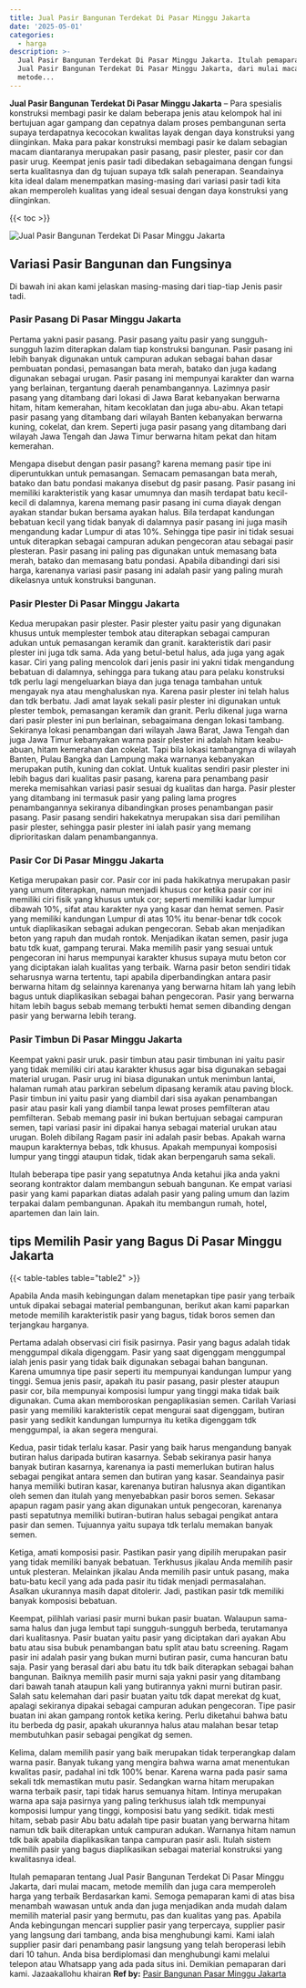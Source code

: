 ```yaml
---
title: Jual Pasir Bangunan Terdekat Di Pasar Minggu Jakarta
date: '2025-05-01'
categories:
  - harga
description: >-
  Jual Pasir Bangunan Terdekat Di Pasar Minggu Jakarta. Itulah pemaparan tentang
  Jual Pasir Bangunan Terdekat Di Pasar Minggu Jakarta, dari mulai macam,
  metode...
---
```


**Jual Pasir Bangunan Terdekat Di Pasar Minggu Jakarta** – Para spesialis konstruksi membagi pasir ke dalam beberapa jenis atau kelompok hal ini bertujuan agar gampang dan cepatnya dalam proses pembangunan serta supaya terdapatnya kecocokan kwalitas layak dengan daya konstruksi yang diinginkan. Maka para pakar konstruksi membagi pasir ke dalam sebagian macam diantaranya merupakan pasir pasang, pasir plester, pasir cor dan pasir urug. Keempat jenis pasir tadi dibedakan sebagaimana dengan fungsi serta kualitasnya dan dg tujuan supaya tdk salah penerapan. Seandainya kita ideal dalam menempatkan masing-masing dari variasi pasir tadi kita akan memperoleh kualitas yang ideal sesuai dengan daya konstruksi yang diinginkan.

{{< toc >}}

![Jual Pasir Bangunan Terdekat Di Pasar Minggu Jakarta](/images/jual-pasir-bangunan-53.png)

## Variasi Pasir Bangunan dan Fungsinya

Di bawah ini akan kami jelaskan masing-masing dari tiap-tiap Jenis pasir tadi.

### Pasir Pasang Di Pasar Minggu Jakarta

Pertama yakni pasir pasang. Pasir pasang yaitu pasir yang sungguh-sungguh lazim diterapkan dalam tiap konstruksi bangunan. Pasir pasang ini lebih banyak digunakan untuk campuran adukan sebagai bahan dasar pembuatan pondasi, pemasangan bata merah, batako dan juga kadang digunakan sebagai urugan. Pasir pasang ini mempunyai karakter dan warna yang berlainan, tergantung daerah penambangannya. Lazimnya pasir pasang yang ditambang dari lokasi di Jawa Barat kebanyakan berwarna hitam, hitam kemerahan, hitam kecoklatan dan juga abu-abu. Akan tetapi pasir pasang yang ditambang dari wilayah Banten kebanyakan berwarna kuning, cokelat, dan krem. Seperti juga pasir pasang yang ditambang dari wilayah Jawa Tengah dan Jawa Timur berwarna hitam pekat dan hitam kemerahan.

Mengapa disebut dengan pasir pasang? karena memang pasir tipe ini diperuntukkan untuk pemasangan. Semacam pemasangan bata merah, batako dan batu pondasi makanya disebut dg pasir pasang. Pasir pasang ini memiliki karakteristik yang kasar umumnya dan masih terdapat batu kecil-kecil di dalamnya, karena memang pasir pasang ini cuma diayak dengan ayakan standar bukan bersama ayakan halus. Bila terdapat kandungan bebatuan kecil yang tidak banyak di dalamnya pasir pasang ini juga masih mengandung kadar Lumpur di atas 10%. Sehingga tipe pasir ini tidak sesuai untuk diterapkan sebagai campuran adukan pengecoran atau sebagai pasir plesteran. Pasir pasang ini paling pas digunakan untuk memasang bata merah, batako dan memasang batu pondasi. Apabila dibandingi dari sisi harga, karenanya variasi pasir pasang ini adalah pasir yang paling murah dikelasnya untuk konstruksi bangunan.

### Pasir Plester Di Pasar Minggu Jakarta

Kedua merupakan pasir plester. Pasir plester yaitu pasir yang digunakan khusus untuk memplester tembok atau diterapkan sebagai campuran adukan untuk pemasangan keramik dan granit. karakteristik dari pasir plester ini juga tdk sama. Ada yang betul-betul halus, ada juga yang agak kasar. Ciri yang paling mencolok dari jenis pasir ini yakni tidak mengandung bebatuan di dalamnya, sehingga para tukang atau para pelaku konstruksi tdk perlu lagi mengeluarkan biaya dan juga tenaga tambahan untuk mengayak nya atau menghaluskan nya. Karena pasir plester ini telah halus dan tdk berbatu. Jadi amat layak sekali pasir plester ini digunakan untuk plester tembok, pemasangan keramik dan granit. Perlu dikenal juga warna dari pasir plester ini pun berlainan, sebagaimana dengan lokasi tambang. Sekiranya lokasi penambangan dari wilayah Jawa Barat, Jawa Tengah dan juga Jawa Timur kebanyakan warna pasir plester ini adalah hitam keabu-abuan, hitam kemerahan dan cokelat. Tapi bila lokasi tambangnya di wilayah Banten, Pulau Bangka dan Lampung maka warnanya kebanyakan merupakan putih, kuning dan coklat. Untuk kualitas sendiri pasir plester ini lebih bagus dari kualitas pasir pasang, karena para penambang pasir mereka memisahkan variasi pasir sesuai dg kualitas dan harga. Pasir plester yang ditambang ini termasuk pasir yang paling lama progres penambangannya sekiranya dibandingkan proses penambangan pasir pasang. Pasir pasang sendiri hakekatnya merupakan sisa dari pemilihan pasir plester, sehingga pasir plester ini ialah pasir yang memang diprioritaskan dalam penambangannya.

### Pasir Cor Di Pasar Minggu Jakarta

Ketiga merupakan pasir cor. Pasir cor ini pada hakikatnya merupakan pasir yang umum diterapkan, namun menjadi khusus cor ketika pasir cor ini memiliki ciri fisik yang khusus untuk cor; seperti memiliki kadar lumpur dibawah 10%, sifat atau karakter nya yang kasar dan hemat semen. Pasir yang memiliki kandungan Lumpur di atas 10% itu benar-benar tdk cocok untuk diaplikasikan sebagai adukan pengecoran. Sebab akan menjadikan beton yang rapuh dan mudah rontok. Menjadikan ikatan semen, pasir juga batu tdk kuat, gampang terurai. Maka memilih pasir yang sesuai untuk pengecoran ini harus mempunyai karakter khusus supaya mutu beton cor yang diciptakan ialah kualitas yang terbaik. Warna pasir beton sendiri tidak seharusnya warna tertentu, tapi apabila diperbandingkan antara pasir berwarna hitam dg selainnya karenanya yang berwarna hitam lah yang lebih bagus untuk diaplikasikan sebagai bahan pengecoran. Pasir yang berwarna hitam lebih bagus sebab memang terbukti hemat semen dibanding dengan pasir yang berwarna lebih terang.

### Pasir Timbun Di Pasar Minggu Jakarta

Keempat yakni pasir uruk. pasir timbun atau pasir timbunan ini yaitu pasir yang tidak memiliki ciri atau karakter khusus agar bisa digunakan sebagai material urugan. Pasir urug ini biasa digunakan untuk menimbun lantai, halaman rumah atau parkiran sebelum dipasang keramik atau paving block. Pasir timbun ini yaitu pasir yang diambil dari sisa ayakan penambangan pasir atau pasir kali yang diambil tanpa lewat proses pemfilteran atau pemfilteran. Sebab memang pasir ini bukan bertujuan sebagai campuran semen, tapi variasi pasir ini dipakai hanya sebagai material urukan atau urugan. Boleh dibilang Ragam pasir ini adalah pasir bebas. Apakah warna maupun karakternya bebas, tdk khusus. Apakah mempunyai komposisi lumpur yang tinggi ataupun tidak, tidak akan berpengaruh sama sekali.

Itulah beberapa tipe pasir yang sepatutnya Anda ketahui jika anda yakni seorang kontraktor dalam membangun sebuah bangunan. Ke empat variasi pasir yang kami paparkan diatas adalah pasir yang paling umum dan lazim terpakai dalam pembangunan. Apakah itu membangun rumah, hotel, apartemen dan lain lain.

## tips Memilih Pasir yang Bagus Di Pasar Minggu Jakarta

{{< table-tables table="table2" >}}

Apabila Anda masih kebingungan dalam menetapkan tipe pasir yang terbaik untuk dipakai sebagai material pembangunan, berikut akan kami paparkan metode memilih karakteristik pasir yang bagus, tidak boros semen dan terjangkau harganya.

Pertama adalah observasi ciri fisik pasirnya. Pasir yang bagus adalah tidak menggumpal dikala digenggam. Pasir yang saat digenggam menggumpal ialah jenis pasir yang tidak baik digunakan sebagai bahan bangunan. Karena umumnya tipe pasir seperti itu mempunyai kandungan lumpur yang tinggi. Semua jenis pasir, apakah itu pasir pasang, pasir plester ataupun pasir cor, bila mempunyai komposisi lumpur yang tinggi maka tidak baik digunakan. Cuma akan memboroskan pengaplikasian semen. Carilah Variasi pasir yang memiliki karakteristik cepat mengurai saat digenggam, butiran pasir yang sedikit kandungan lumpurnya itu ketika digenggam tdk menggumpal, ia akan segera mengurai.

Kedua, pasir tidak terlalu kasar. Pasir yang baik harus mengandung banyak butiran halus daripada butiran kasarnya. Sebab sekiranya pasir hanya banyak butiran kasarnya, karenanya ia pasti memerlukan butiran halus sebagai pengikat antara semen dan butiran yang kasar. Seandainya pasir hanya memiliki butiran kasar, karenanya butiran halusnya akan digantikan oleh semen dan itulah yang menyebabkan pasir boros semen. Sekasar apapun ragam pasir yang akan digunakan untuk pengecoran, karenanya pasti sepatutnya memiliki butiran-butiran halus sebagai pengikat antara pasir dan semen. Tujuannya yaitu supaya tdk terlalu memakan banyak semen.

Ketiga, amati komposisi pasir. Pastikan pasir yang dipilih merupakan pasir yang tidak memiliki banyak bebatuan. Terkhusus jikalau Anda memilih pasir untuk plesteran. Melainkan jikalau Anda memilih pasir untuk pasang, maka batu-batu kecil yang ada pada pasir itu tidak menjadi permasalahan. Asalkan ukurannya masih dapat ditolerir. Jadi, pastikan pasir tdk memiliki banyak komposisi bebatuan.

Keempat, pilihlah variasi pasir murni bukan pasir buatan. Walaupun sama-sama halus dan juga lembut tapi sungguh-sungguh berbeda, terutamanya dari kualitasnya. Pasir buatan yaitu pasir yang diciptakan dari ayakan Abu batu atau sisa bubuk penambangan batu split atau batu screening. Ragam pasir ini adalah pasir yang bukan murni butiran pasir, cuma hancuran batu saja. Pasir yang berasal dari abu batu itu tdk baik diterapkan sebagai bahan bangunan. Baiknya memilih pasir murni saja yakni pasir yang ditambang dari bawah tanah ataupun kali yang butirannya yakni murni butiran pasir. Salah satu kelemahan dari pasir buatan yaitu tdk dapat merekat dg kuat, apalagi sekiranya dipakai sebagai campuran adukan pengecoran. Tipe pasir buatan ini akan gampang rontok ketika kering. Perlu diketahui bahwa batu itu berbeda dg pasir, apakah ukurannya halus atau malahan besar tetap membutuhkan pasir sebagai pengikat dg semen.

Kelima, dalam memilih pasir yang baik merupakan tidak terperangkap dalam warna pasir. Banyak tukang yang mengira bahwa warna amat menentukan kwalitas pasir, padahal ini tdk 100% benar. Karena warna pada pasir sama sekali tdk memastikan mutu pasir. Sedangkan warna hitam merupakan warna terbaik pasir, tapi tidak harus semuanya hitam. Intinya merupakan warna apa saja pasirnya yang paling terkhusus ialah tdk mempunyai komposisi lumpur yang tinggi, komposisi batu yang sedikit. tidak mesti hitam, sebab pasir Abu batu adalah tipe pasir buatan yang berwarna hitam namun tdk baik diterapkan untuk campuran adukan. Warnanya hitam namun tdk baik apabila diaplikasikan tanpa campuran pasir asli. Itulah sistem memilih pasir yang bagus diaplikasikan sebagai material konstruksi yang kwalitasnya ideal.

Itulah pemaparan tentang Jual Pasir Bangunan Terdekat Di Pasar Minggu Jakarta, dari mulai macam, metode memilih dan juga cara memperoleh harga yang terbaik Berdasarkan kami. Semoga pemaparan kami di atas bisa menambah wawasan untuk anda dan juga menjadikan anda mudah dalam memilih material pasir yang bermutu, pas dan kualitas yang pas. Apabila Anda kebingungan mencari supplier pasir yang terpercaya, supplier pasir yang langsung dari tambang, anda bisa menghubungi kami. Kami ialah supplier pasir dari penambang pasir langsung yang telah beroperasi lebih dari 10 tahun. Anda bisa berdiplomasi dan menghubungi kami melalui telepon atau Whatsapp yang ada pada situs ini. Demikian pemaparan dari kami. Jazaakallohu khairan
**Ref by:** [Pasir Bangunan Pasar Minggu Jakarta](https://id.wikipedia.org/wiki/Pasir)
